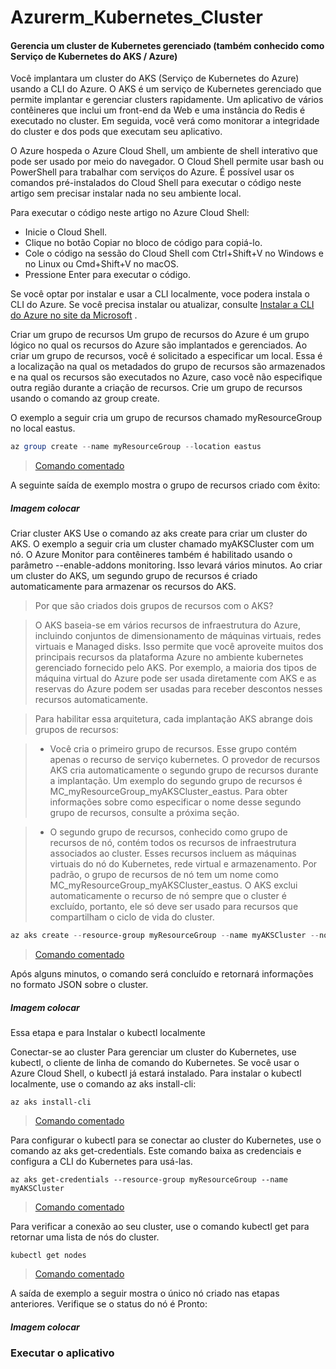 # Azurerm_Kubernetes_Cluster
#### Gerencia um cluster de Kubernetes gerenciado (também conhecido como Serviço de Kubernetes do AKS / Azure)

Você implantara um cluster do AKS (Serviço de Kubernetes do Azure) usando a CLI do Azure. O AKS é um serviço de Kubernetes gerenciado que permite implantar e gerenciar clusters rapidamente. Um aplicativo de vários contêineres que inclui um front-end da Web e uma instância do Redis é executado no cluster. Em seguida, você verá como monitorar a integridade do cluster e dos pods que executam seu aplicativo.

O Azure hospeda o Azure Cloud Shell, um ambiente de shell interativo que pode ser usado por meio do navegador. O Cloud Shell permite usar bash ou PowerShell para trabalhar com serviços do Azure. É possível usar os comandos pré-instalados do Cloud Shell para executar o código neste artigo sem precisar instalar nada no seu ambiente local.

Para executar o código neste artigo no Azure Cloud Shell:
- Inicie o Cloud Shell.
- Clique no botão Copiar no bloco de código para copiá-lo.
- Cole o código na sessão do Cloud Shell com Ctrl+Shift+V no Windows e no Linux ou Cmd+Shift+V no macOS.
- Pressione Enter para executar o código.

Se você optar por instalar e usar a CLI localmente, voce podera instala o CLI do Azure. Se você precisa instalar ou atualizar, consulte    [Instalar a CLI do Azure no site da Microsoft](https://docs.microsoft.com/pt-br/cli/azure/install-azure-cli?view=azure-cli-latest) .

Criar um grupo de recursos
Um grupo de recursos do Azure é um grupo lógico no qual os recursos do Azure são implantados e gerenciados. Ao criar um grupo de recursos, você é solicitado a especificar um local. Essa é a localização na qual os metadados do grupo de recursos são armazenados e na qual os recursos são executados no Azure, caso você não especifique outra região durante a criação de recursos. Crie um grupo de recursos usando o comando az group create.

O exemplo a seguir cria um grupo de recursos chamado myResourceGroup no local eastus.

```powershell
az group create --name myResourceGroup --location eastus

```
> [Comando comentado](https://github.com/robertoleao/Azurerm_Kubernetes_Cluster/blob/master/az%20group%20create)

A seguinte saída de exemplo mostra o grupo de recursos criado com êxito:

##### Imagem colocar

Criar cluster AKS
Use o comando az aks create para criar um cluster do AKS. O exemplo a seguir cria um cluster chamado myAKSCluster com um nó. O Azure Monitor para contêineres também é habilitado usando o parâmetro --enable-addons monitoring. Isso levará vários minutos.
Ao criar um cluster do AKS, um segundo grupo de recursos é criado automaticamente para armazenar os recursos do AKS.

> Por que são criados dois grupos de recursos com o AKS?

> O AKS baseia-se em vários recursos de infraestrutura do Azure, incluindo conjuntos de dimensionamento de máquinas virtuais, redes virtuais e Managed disks. Isso permite que você aproveite muitos dos principais recursos da plataforma Azure no ambiente kubernetes gerenciado fornecido pelo AKS. Por exemplo, a maioria dos tipos de máquina virtual do Azure pode ser usada diretamente com AKS e as reservas do Azure podem ser usadas para receber descontos nesses recursos automaticamente.

> Para habilitar essa arquitetura, cada implantação AKS abrange dois grupos de recursos:

> - Você cria o primeiro grupo de recursos. Esse grupo contém apenas o recurso de serviço kubernetes. O provedor de recursos AKS cria automaticamente o segundo grupo de recursos durante a implantação. Um exemplo do segundo grupo de recursos é MC_myResourceGroup_myAKSCluster_eastus. Para obter informações sobre como especificar o nome desse segundo grupo de recursos, consulte a próxima seção.

> - O segundo grupo de recursos, conhecido como grupo de recursos de nó, contém todos os recursos de infraestrutura associados ao cluster. Esses recursos incluem as máquinas virtuais do nó do Kubernetes, rede virtual e armazenamento. Por padrão, o grupo de recursos de nó tem um nome como MC_myResourceGroup_myAKSCluster_eastus. O AKS exclui automaticamente o recurso de nó sempre que o cluster é excluído, portanto, ele só deve ser usado para recursos que compartilham o ciclo de vida do cluster.

```powershell
az aks create --resource-group myResourceGroup --name myAKSCluster --node-count 1 --enable-addons monitoring --generate-ssh-keys
```
> [Comando comentado](https://github.com/robertoleao/Azurerm_Kubernetes_Cluster/blob/master/az%20aks%20create)

Após alguns minutos, o comando será concluído e retornará informações no formato JSON sobre o cluster.

##### Imagem colocar

Essa etapa e para Instalar o kubectl localmente

Conectar-se ao cluster
Para gerenciar um cluster do Kubernetes, use kubectl, o cliente de linha de comando do Kubernetes. Se você usar o Azure Cloud Shell, o kubectl já estará instalado. Para instalar o kubectl localmente, use o comando az aks install-cli:

```
az aks install-cli
```

> [Comando comentado](https://github.com/robertoleao/Azurerm_Kubernetes_Cluster/blob/master/az%20aks%20install-cli)

Para configurar o kubectl para se conectar ao cluster do Kubernetes, use o comando az aks get-credentials. Este comando baixa as credenciais e configura a CLI do Kubernetes para usá-las.

```
az aks get-credentials --resource-group myResourceGroup --name myAKSCluster
```

> [Comando comentado](https://github.com/robertoleao/Azurerm_Kubernetes_Cluster/blob/master/az%20aks%20get-credentials)

Para verificar a conexão ao seu cluster, use o comando kubectl get para retornar uma lista de nós do cluster.

```
kubectl get nodes
```

> [Comando comentado](https://github.com/robertoleao/Azurerm_Kubernetes_Cluster/blob/master/kubectl%20get)

A saída de exemplo a seguir mostra o único nó criado nas etapas anteriores. Verifique se o status do nó é Pronto:

##### Imagem colocar



### Executar o aplicativo




